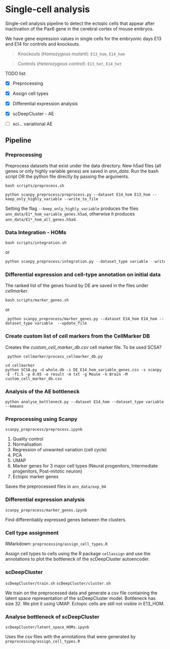# Single-cell analysis

Single-cell analysis pipeline to detect the ectopic cells that appear after inactivation of the Pax6 gene
in the cerebral cortex of mouse embryos.

We have gene expression values in single cells for the embryonic days E13 and E14 for controls and knockouts.

> Knockouts (*Homozygous mutant*): `E13_hom`, `E14_hom`

> Controls (*Heterozygous control*): `E13_het`, `E14_het`

TODO list:
- [x] Preprocessing
- [x] Assign cell types
- [x] Differential expression analysis
- [x] scDeepCluster - AE
- [ ] sci... variational AE


## Pipeline

### Preprocessing
Preprocess datasets that exist under the data directory. New h5ad files (all genes or only highly variable genes)
are saved in *ann_data*. Run the bash script OR the python file directly by passing the arguments.

```console
bash scripts/preprocess.sh
```

```console
python scanpy_preprocess/preprocess.py --dataset E14_hom E13_hom --keep_only_highly_variable --write_to_file
```

Setting the flag `--keep_only_highly_variable` produces the files `ann_data/E1*_hom_variable_genes.h5ad`, otherwise
it produces `ann_data/E1*_hom_all_genes.h5ad`.

### Data Integration - HOMs

```console
bash scripts/integration.sh
```
or

```python
python scanpy_preprocess/integration.py --dataset_type variable --write_to_file
```

### Differential expression and cell-type annotation on initial data
The ranked list of the genes found by DE are saved in the files under *cellmarker*.

```console
bash scripts/marker_genes.sh
```

or

```console
 python scanpy_preprocess/marker_genes.py --dataset E14_hom E14_hom --dataset_type variable  --update_file
```

### Create custom list of cell markers from the CellMarker DB
Creates the *custom_cell_marker_db.csv* cell marker file. To be used SCSA?

```console
 python cellmarker/process_cellmarker_db.py
```

```console
cd cellmarker
python SCSA.py -d whole.db -i DE_E14_hom_variable_genes.csv -s scanpy -E -f1.5 -p 0.05 -o result -m txt -g Mouse -k Brain -M custom_cell_marker_db.csv
```

### Analysis of the AE bottleneck
```console
python analyse_bottleneck.py --dataset E14_hom --dataset_type variable --kmeans
```







### Preprocessing using Scanpy
`scanpy_preprocess/preprocess.ipynb`

1. Quality control
2. Normalisation
3. Regression of unwanted variation (cell cycle)
4. PCA
5. UMAP
6. Marker genes for 3 major cell types (Neural progenitors, Intermediate progenitors, Post-mitotic neuron)
7. Ectopic marker genes

Saves the preprocessed files in `ann_data/exp_04`

### Differential expression analysis
`scanpy_preprocess/marker_genes.ipynb`

Find differentiably expressed genes between the clusters.

### Cell type assignment
RMarkdown: `preprocessing/assign_cell_types.R`

Assign cell types to cells using the R package `cellassign` and use the annotations to plot the bottleneck of the
scDeepCluster autoencoder.


### scDeepCluster
`scDeepCluster/train.sh`
`scDeepCluster/cluster.sh`

We train on the preprocessed data and generate a csv file containing the latent space representation of the scDeepCluster
model. Bottleneck has size 32. We plot it using UMAP. Ectopic cells are still not visible in E13_HOM.

### Analyse bottleneck of scDeepCluster
`scDeepCluster/latent_space_HOMs.ipynb`

Uses the csv files with the annotations that were generated by `preprocessing/assign_cell_types.R`
